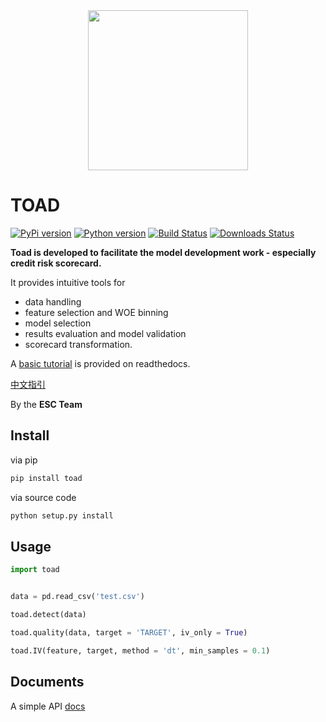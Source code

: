 <div align="center">
    <img src="https://raw.githubusercontent.com/amphibian-dev/toad/master/images/toadlogo.png" width="256px" />
</div>

# TOAD


[![PyPi version][pypi-image]][pypi-url]
[![Python version][python-image]][docs-url]
[![Build Status][travis-image]][travis-url]
[![Downloads Status][downloads-image]][docs-url]


**Toad is developed to facilitate the model development work - especially credit risk scorecard.**

It provides intuitive tools for

- data handling
- feature selection and WOE binning
- model selection
- results evaluation and model validation
- scorecard transformation.

A [basic tutorial](https://toad.readthedocs.io/en/latest/tutorial.html) is provided on readthedocs.

[中文指引](https://toad.readthedocs.io/en/latest/tutorial_chinese.html)

By the **ESC Team**

## Install


via pip

```bash
pip install toad
```

via source code

```bash
python setup.py install
```

## Usage

```python
import toad


data = pd.read_csv('test.csv')

toad.detect(data)

toad.quality(data, target = 'TARGET', iv_only = True)

toad.IV(feature, target, method = 'dt', min_samples = 0.1)
```

## Documents

A simple API [docs][docs-url]


[pypi-image]: https://img.shields.io/pypi/v/toad.svg?style=flat-square
[pypi-url]: https://pypi.org/project/toad/
[python-image]: https://img.shields.io/pypi/pyversions/toad.svg?style=flat-square
[travis-image]: https://img.shields.io/travis/amphibian-dev/toad/master.svg?style=flat-square
[travis-url]: https://travis-ci.org/amphibian-dev/toad
[downloads-image]: https://img.shields.io/pypi/dm/toad?style=flat-square
[docs-url]: https://toad.readthedocs.io/
